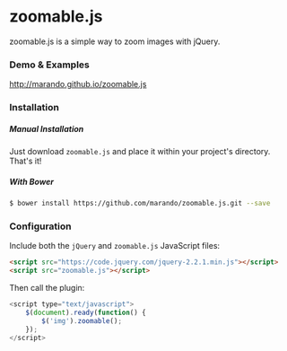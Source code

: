 **zoomable.js**
===============
zoomable.js is a simple way to zoom images with jQuery.

### Demo & Examples
http://marando.github.io/zoomable.js


### Installation
##### Manual Installation
Just download `zoomable.js` and place it within your project's directory. That's it!
##### With Bower
```bash
$ bower install https://github.com/marando/zoomable.js.git --save
```

### Configuration

Include both the `jQuery` and `zoomable.js` JavaScript files:
```html
<script src="https://code.jquery.com/jquery-2.2.1.min.js"></script>
<script src="zoomable.js"></script>
```
Then call the plugin:
```javascript
<script type="text/javascript">
	$(document).ready(function() {
		$('img').zoomable();
	});
</script>	
```




